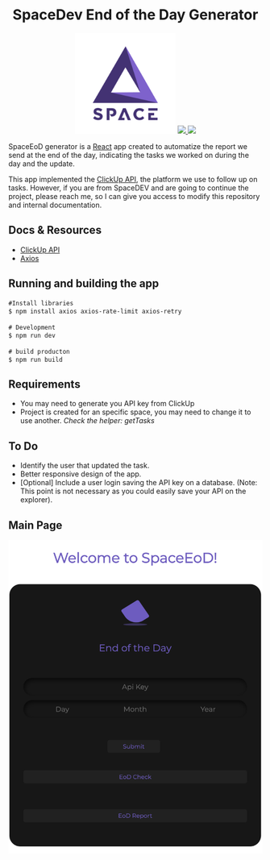 <div align="center">
 <h1>SpaceDev End of the Day Generator </h1>
</div>

<div align="center">
  <img src="space-eod-logo.png" height="200"/>
  <a href="https://github.com/MarSH-Up/SpaceDEV-EoD">
    <img src="https://img.shields.io/travis/ui-router/react/master.svg?style=flat-square">
  </a>
  <a href="https://www.npmjs.com/">
    <img src="https://img.shields.io/npm/v/@uirouter/react.svg?style=flat-square">
  </a>
</div>


SpaceEoD generator is a [React](https://facebook.github.io/react/) app created to automatize the report we send at the end of the day, indicating the tasks we worked on during the day and the update. 

This app implemented the [ClickUp API](https://clickup.com/api/), the platform we use to follow up on tasks. However, if you are from SpaceDEV and are going to continue the project, please reach me, so I can give you access to modify this repository and internal documentation. 

## Docs & Resources

* [ClickUp API](https://clickup.com/api/)
* [Axios](https://axios-http.com/docs/intro)

## Running and building the app

```
#Install libraries
$ npm install axios axios-rate-limit axios-retry

# Development
$ npm run dev

# build producton
$ npm run build

```

## Requirements 

<div align='left'>
    <ul>
        <li>You may need to generate you API key from ClickUp</li>
        <li>Project is created for an specific space, you may need to change it to use another. <i>Check the helper: getTasks</i></li>
    </ul>
</div>

## To Do

<div align='left'>
    <ul>
        <li>Identify the user that updated the task.</li>
        <li>Better responsive design of the app.</li>
        <li>[Optional] Include a user login saving the API key on a database. (Note: This point is not necessary as you could easily save your API on the explorer).</li>
    </ul>
</div>

## Main Page

<div align='center'>
    <img src="EoD-Home.png"/>
</div>

